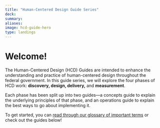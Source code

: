```yaml
---
title: "Human-Centered Design Guide Series"
deck:
summary:
aliases:
image: hcd-guide-hero
type: landings
---
```


# Welcome!

The Human-Centered Design (HCD) Guides are intended to enhance the understanding and practice of human-centered design throughout the federal government. In this guide series, we will explore the four phases of HCD work: **discovery, design, delivery,** and **measurement**.

Each phase has been split up into two guides—a concepts guide to explain the underlying principles of that phase, and an operations guide to explain the best ways to go about implementing it.

To get started, you can <a href="javascript:void(0)" class="js-glossary-toggle">read through our glossary of important terms</a> or check out the guides below!

